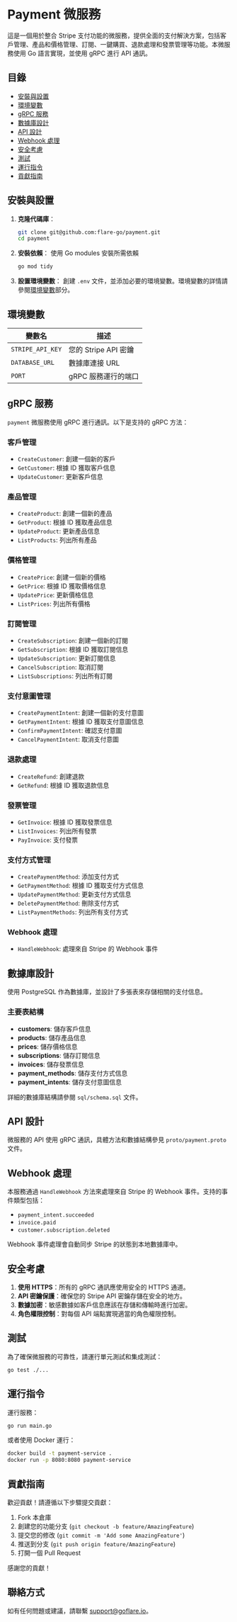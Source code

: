 
# Payment 微服務

這是一個用於整合 Stripe 支付功能的微服務，提供全面的支付解決方案，包括客戶管理、產品和價格管理、訂閱、一鍵購買、退款處理和發票管理等功能。本微服務使用 Go 語言實現，並使用 gRPC 進行 API 通訊。

## 目錄
- [安裝與設置](#安裝與設置)
- [環境變數](#環境變數)
- [gRPC 服務](#grpc-服務)
- [數據庫設計](#數據庫設計)
- [API 設計](#api-設計)
- [Webhook 處理](#webhook-處理)
- [安全考慮](#安全考慮)
- [測試](#測試)
- [運行指令](#運行指令)
- [貢獻指南](#貢獻指南)

## 安裝與設置

1. **克隆代碼庫**：
    ```bash
    git clone git@github.com:flare-go/payment.git
    cd payment
    ```

2. **安裝依賴**：
   使用 Go modules 安裝所需依賴
    ```bash
    go mod tidy
    ```

3. **設置環境變數**：
   創建 `.env` 文件，並添加必要的環境變數。環境變數的詳情請參閱[環境變數](#環境變數)部分。

## 環境變數

| 變數名             | 描述                      |
|-------------------|-------------------------|
| `STRIPE_API_KEY`  | 您的 Stripe API 密鑰       |
| `DATABASE_URL`    | 數據庫連接 URL           |
| `PORT`            | gRPC 服務運行的端口        |

## gRPC 服務

`payment` 微服務使用 gRPC 進行通訊。以下是支持的 gRPC 方法：

### 客戶管理

- `CreateCustomer`: 創建一個新的客戶
- `GetCustomer`: 根據 ID 獲取客戶信息
- `UpdateCustomer`: 更新客戶信息

### 產品管理

- `CreateProduct`: 創建一個新的產品
- `GetProduct`: 根據 ID 獲取產品信息
- `UpdateProduct`: 更新產品信息
- `ListProducts`: 列出所有產品

### 價格管理

- `CreatePrice`: 創建一個新的價格
- `GetPrice`: 根據 ID 獲取價格信息
- `UpdatePrice`: 更新價格信息
- `ListPrices`: 列出所有價格

### 訂閱管理

- `CreateSubscription`: 創建一個新的訂閱
- `GetSubscription`: 根據 ID 獲取訂閱信息
- `UpdateSubscription`: 更新訂閱信息
- `CancelSubscription`: 取消訂閱
- `ListSubscriptions`: 列出所有訂閱

### 支付意圖管理

- `CreatePaymentIntent`: 創建一個新的支付意圖
- `GetPaymentIntent`: 根據 ID 獲取支付意圖信息
- `ConfirmPaymentIntent`: 確認支付意圖
- `CancelPaymentIntent`: 取消支付意圖

### 退款處理

- `CreateRefund`: 創建退款
- `GetRefund`: 根據 ID 獲取退款信息

### 發票管理

- `GetInvoice`: 根據 ID 獲取發票信息
- `ListInvoices`: 列出所有發票
- `PayInvoice`: 支付發票

### 支付方式管理

- `CreatePaymentMethod`: 添加支付方式
- `GetPaymentMethod`: 根據 ID 獲取支付方式信息
- `UpdatePaymentMethod`: 更新支付方式信息
- `DeletePaymentMethod`: 刪除支付方式
- `ListPaymentMethods`: 列出所有支付方式

### Webhook 處理

- `HandleWebhook`: 處理來自 Stripe 的 Webhook 事件

## 數據庫設計

使用 PostgreSQL 作為數據庫，並設計了多張表來存儲相關的支付信息。

### 主要表結構

- **customers**: 儲存客戶信息
- **products**: 儲存產品信息
- **prices**: 儲存價格信息
- **subscriptions**: 儲存訂閱信息
- **invoices**: 儲存發票信息
- **payment_methods**: 儲存支付方式信息
- **payment_intents**: 儲存支付意圖信息

詳細的數據庫結構請參閱 `sql/schema.sql` 文件。

## API 設計

微服務的 API 使用 gRPC 通訊，具體方法和數據結構參見 `proto/payment.proto` 文件。

## Webhook 處理

本服務通過 `HandleWebhook` 方法來處理來自 Stripe 的 Webhook 事件。支持的事件類型包括：
- `payment_intent.succeeded`
- `invoice.paid`
- `customer.subscription.deleted`

Webhook 事件處理會自動同步 Stripe 的狀態到本地數據庫中。

## 安全考慮

1. **使用 HTTPS**：所有的 gRPC 通訊應使用安全的 HTTPS 通道。
2. **API 密鑰保護**：確保您的 Stripe API 密鑰存儲在安全的地方。
3. **數據加密**：敏感數據如客戶信息應該在存儲和傳輸時進行加密。
4. **角色權限控制**：對每個 API 端點實現適當的角色權限控制。

## 測試

為了確保微服務的可靠性，請運行單元測試和集成測試：
```bash
go test ./...
```

## 運行指令

運行服務：
```bash
go run main.go
```

或者使用 Docker 運行：
```bash
docker build -t payment-service .
docker run -p 8080:8080 payment-service
```

## 貢獻指南

歡迎貢獻！請遵循以下步驟提交貢獻：
1. Fork 本倉庫
2. 創建您的功能分支 (`git checkout -b feature/AmazingFeature`)
3. 提交您的修改 (`git commit -m 'Add some AmazingFeature'`)
4. 推送到分支 (`git push origin feature/AmazingFeature`)
5. 打開一個 Pull Request

感謝您的貢獻！

## 聯絡方式

如有任何問題或建議，請聯繫 [support@goflare.io](mailto:support@goflare.io)。
